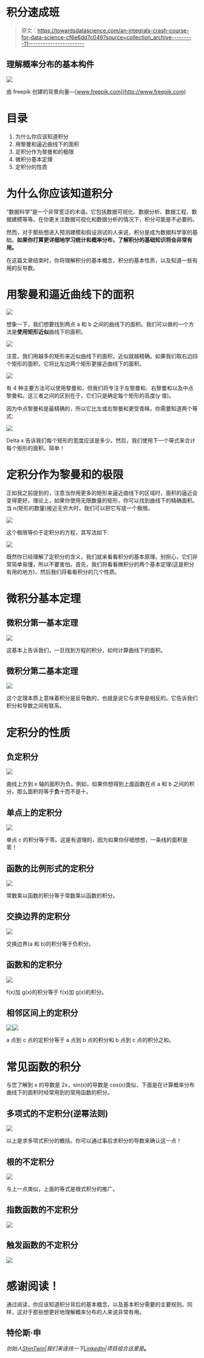 # 积分速成班

> 原文：<https://towardsdatascience.com/an-integrals-crash-course-for-data-science-cf6e6dd7c046?source=collection_archive---------11----------------------->

## 理解概率分布的基本构件

![](img/7e005ce76082e637ca55f6d8b6090a3d.png)

由 freepik 创建的背景向量—[www.freepik.com](http://www.freepik.com)

# 目录

1.  为什么你应该知道积分
2.  用黎曼和逼近曲线下的面积
3.  定积分作为黎曼和的极限
4.  微积分基本定理
5.  定积分的性质

# 为什么你应该知道积分

“数据科学”是一个非常宽泛的术语。它包括数据可视化、数据分析、数据工程、数据建模等等。在你更关注数据可视化和数据分析的情况下，积分可能是不必要的。

然而，对于那些想进入预测建模和假设测试的人来说，积分是成为数据科学家的基础。**如果你打算更详细地学习统计和概率分布，了解积分的基础知识将会非常有用。**

在这篇文章结束时，你将理解积分的基本概念，积分的基本性质，以及知道一些有用的反导数。

# 用黎曼和逼近曲线下的面积

![](img/ebc8d19630e48dbd62d7c78d30d8f416.png)

想象一下，我们想要找到两点 a 和 b 之间的曲线下的面积。我们可以做的一个方法是**使用矩形近似**曲线下的面积。

![](img/e60e5cef0564f68ce1f01fd9e4d5a16a.png)

注意，我们用越多的矩形来近似曲线下的面积，近似就越精确。如果我们取右边四个矩形的面积，它将比左边两个矩形更接近曲线下的面积。

![](img/2bcff53ce0f3851fb9868f641a01355f.png)

有 4 种主要方法可以使用黎曼和，但我们将专注于左黎曼和、右黎曼和以及中点黎曼和。这三者之间的区别在于，它们只是确定每个矩形的高度(y 值)。

因为中点黎曼和是最精确的，所以它比左或右黎曼和更受青睐。你需要知道两个等式:

![](img/aee42874c813f7ff13c8dfd9452a66d6.png)

Delta x 告诉我们每个矩形的宽度应该是多少。然后，我们使用下一个等式来合计每个矩形的面积。简单！

# 定积分作为黎曼和的极限

正如我之前提到的，注意当你用更多的矩形来逼近曲线下的区域时，面积的逼近会变得更好。理论上，如果你使用无限数量的矩形，你可以找到曲线下的精确面积。当 n(矩形的数量)接近无穷大时，我们可以把它写成一个极限。

![](img/f059be939e8105601c3b2e2298bf8161.png)

这个极限等价于定积分的方程，其写法如下:

![](img/6c012f48856d7d22c9476ef99c862904.png)

既然你已经理解了定积分的含义，我们就来看看积分的基本原理。别担心，它们非常简单易懂，所以不要害怕。首先，我们将看看微积分的两个基本定理(这是积分有用的地方)，然后我们将看看积分的几个性质。

# 微积分基本定理

## 微积分第一基本定理

![](img/90fc6db117eab16cd0d6dff6949445ad.png)

这基本上告诉我们，一旦找到方程的积分，如何计算曲线下的面积。

## 微积分第二基本定理

![](img/d0b5cbc536a5b0d8fdaef3d6795a45d5.png)

这个定理本质上意味着积分是反导数的，也就是说它与求导是相反的。它告诉我们积分和导数之间有联系。

# 定积分的性质

## 负定积分

![](img/9995e98baa6fcf10abafbc72282d177d.png)

曲线上方到 x 轴的面积为负。例如，如果你想得到上面函数在点 a 和 b 之间的积分，那么面积将等于**负**十而不是十。

## 单点上的定积分

![](img/ffaf3a23bfc94c7b0efdcf35a6a22998.png)

单点 c 的积分等于零。这是有道理的，因为如果你仔细想想，一条线的面积是零！

## 函数的比例形式的定积分

![](img/b6c24470076cade1c0b3498c847463c4.png)

常数乘以函数的积分等于常数乘以函数的积分。

## 交换边界的定积分

![](img/76ef16ab1ff276e888c46b7599d8de64.png)

交换边界(a 和 b)的积分等于负积分。

## 函数和的定积分

![](img/22914072d3bc32b897fd9439c85caa4d.png)

f(x)加 g(x)的积分等于 f(x)加 g(x)的积分。

## 相邻区间上的定积分

![](img/1296ba174ed9d6b6519f5267f4a507b7.png)![](img/0243a76ed874558380dd3a2071fc1c21.png)

a 点到 c 点的定积分等于 a 点到 b 点的积分和 b 点到 c 点的积分之和。

# 常见函数的积分

与您了解到 x 的导数是 2x，sin(x)的导数是 cos(x)类似，下面是在计算概率分布曲线下的面积时经常用到的常用函数的积分。

## 多项式的不定积分(逆幂法则)

![](img/3d34c16c8447c544172e0ad1aabe36c0.png)

以上是求多项式积分的概括。你可以通过事后求积分的导数来确认这一点！

## 根的不定积分

![](img/f6fda1ffe59f15320ce13f3cdb7648c1.png)

与上一点类似，上面的等式是根式积分的推广。

## 指数函数的不定积分

![](img/6e7c3adec993a1f321730b1d26dfd8ce.png)

## 触发函数的不定积分

![](img/9d4d6e0880b6b385bc793fc168b243a0.png)

# 感谢阅读！

通过阅读，你应该知道积分背后的基本概念，以及基本积分需要的主要规则。同样，这对于那些想更好地理解概率分布的人来说非常有用。

## 特伦斯·申

*创始人*[*ShinTwin*](https://shintwin.com/)*|我们来连线一下*[*LinkedIn*](https://www.linkedin.com/in/terenceshin/)*|项目组合这里是*[](http://terenceshin.com/)**。**